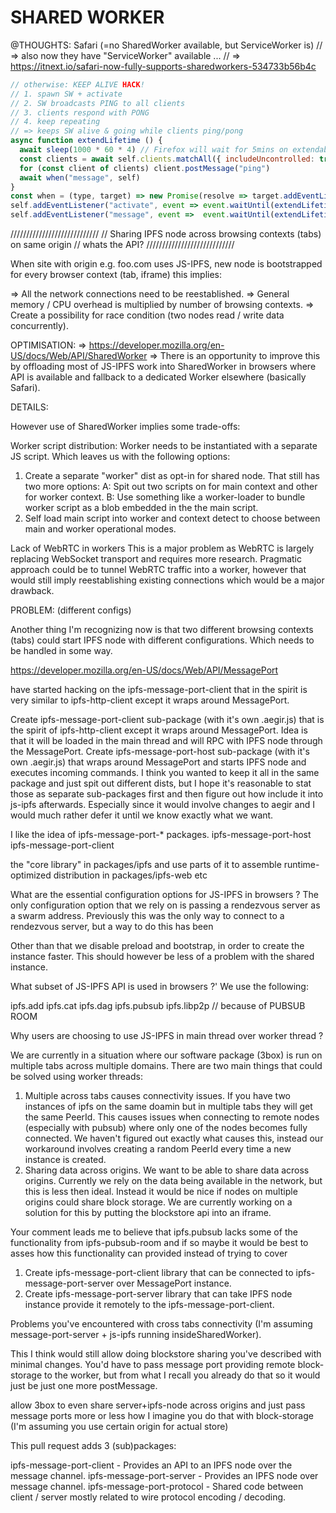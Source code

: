 

# SHARED WORKER
@THOUGHTS: Safari (=no SharedWorker available, but ServiceWorker is)
// => also now they have "ServiceWorker" available ...
// => https://itnext.io/safari-now-fully-supports-sharedworkers-534733b56b4c
```js
// otherwise: KEEP ALIVE HACK!
// 1. spawn SW + activate
// 2. SW broadcasts PING to all clients
// 3. clients respond with PONG
// 4. keep repeating
// => keeps SW alive & going while clients ping/pong
async function extendLifetime () {
  await sleep(1000 * 60 * 4) // Firefox will wait for 5mins on extendable event than abort.
  const clients = await self.clients.matchAll({ includeUncontrolled: true })
  for (const client of clients) client.postMessage("ping")
  await when("message", self)
}
const when = (type, target) => new Promise(resolve => target.addEventListener(type, resolve, {once:true}))
self.addEventListener("activate", event => event.waitUntil(extendLifetime()))
self.addEventListener("message", event =>  event.waitUntil(extendLifetime()))
```

////////////////////////////
// Sharing IPFS node across browsing contexts (tabs) on same origin
// whats the API?
////////////////////////////

When site with origin e.g. foo.com uses JS-IPFS, new node is bootstrapped for every browser context (tab, iframe) this implies:

=> All the network connections need to be reestablished.
=> General memory / CPU overhead is multiplied by number of browsing contexts.
=> Create a possibility for race condition (two nodes read / write data concurrently).

OPTIMISATION:
=> https://developer.mozilla.org/en-US/docs/Web/API/SharedWorker
=> There is an opportunity to improve this by offloading most of JS-IPFS work into SharedWorker in browsers where API is available and fallback to a dedicated Worker elsewhere (basically Safari).











DETAILS:


However use of SharedWorker implies some trade-offs:


Worker script distribution:
Worker needs to be instantiated with a separate JS script. Which leaves us with the following options:

1. Create a separate "worker" dist as opt-in for shared node. That still has two more options:
  A: Spit out two scripts on for main context and other for worker context.
  B: Use something like a worker-loader to bundle worker script as a blob embedded in the the main script.
2. Self load main script into worker and context detect to choose between main and worker operational modes.


Lack of WebRTC in workers
This is a major problem as WebRTC is largely replacing WebSocket transport and requires more research.
Pragmatic approach could be to tunnel WebRTC traffic into a worker, however that would still imply reestablishing existing connections which would be a major drawback.

PROBLEM: (different configs)

Another thing I'm recognizing now is that two different browsing contexts (tabs) could start IPFS node with different configurations. Which needs to be handled in some way.


https://developer.mozilla.org/en-US/docs/Web/API/MessagePort

 have started hacking on the ipfs-message-port-client that in the spirit is very similar to ipfs-http-client except it wraps around MessagePort.


Create ipfs-message-port-client sub-package (with it's own .aegir.js) that is the spirit of ipfs-http-client except it wraps around MessagePort. Idea is that it will be loaded in the main thread and will RPC with IPFS node through the MessagePort.
Create ipfs-message-port-host sub-package (with it's own .aegir.js) that wraps around MessagePort and starts IPFS node and executes incoming commands.
I think you wanted to keep it all in the same package and just spit out different dists, but I hope it's reasonable to stat those as separate sub-packages first and then figure out how include it into js-ipfs afterwards. Especially since it would involve changes to aegir and I would much rather defer it until we know exactly what we want.


I like the idea of ipfs-message-port-* packages.
ipfs-message-port-host
ipfs-message-port-client

the "core library" in packages/ipfs and use parts of it to assemble runtime-optimized distribution in packages/ipfs-web etc




What are the essential configuration options for JS-IPFS in browsers ?
The only configuration option that we rely on is passing a rendezvous server as a swarm address. Previously this was the only way to connect to a rendezvous server, but a way to do this has been


Other than that we disable preload and bootstrap, in order to create the instance faster. This should however be less of a problem with the shared instance.


What subset of JS-IPFS API is used in browsers ?'
We use the following:

ipfs.add
ipfs.cat
ipfs.dag
ipfs.pubsub
ipfs.libp2p // because of PUBSUB ROOM








Why users are choosing to use JS-IPFS in main thread over worker thread ?

We are currently in a situation where our software package (3box) is run on multiple tabs across multiple domains. There are two main things that could be solved using worker threads:

1. Multiple across tabs causes connectivity issues.
If you have two instances of ipfs on the same doamin but in multiple tabs they will get the same PeerId. This causes issues when connecting to remote nodes (especially with pubsub) where only one of the nodes becomes fully connected. We haven't figured out exactly what causes this, instead our workaround involves creating a random PeerId every time a new instance is created.
2. Sharing data across origins.
We want to be able to share data across origins. Currently we rely on the data being available in the network, but this is less then ideal. Instead it would be nice if nodes on multiple origins could share block storage. We are currently working on a solution for this by putting the blockstore api into an iframe.


Your comment leads me to believe that ipfs.pubsub lacks some of the functionality from ipfs-pubsub-room and if so maybe it would be best to asses how this functionality can provided instead of trying to cover


1. Create ipfs-message-port-client library that can be connected to ipfs-message-port-server over MessagePort instance.
2. Create ipfs-message-port-server library that can take IPFS node instance provide it remotely to the ipfs-message-port-client.


Problems you've encountered with cross tabs connectivity (I'm assuming message-port-server + js-ipfs running insideSharedWorker).

This I think would still allow doing blockstore sharing you've described with minimal changes. You'd have to pass message port providing remote block-storage to the worker, but from what I recall you already do that so it would just be just one more postMessage.

allow 3box to even share server+ipfs-node across origins and just pass message ports more or less how I imagine you do that with block-storage (I'm assuming you use certain origin for actual store)




This pull request adds 3 (sub)packages:

ipfs-message-port-client - Provides an API to an IPFS node over the message channel.
ipfs-message-port-server - Provides an IPFS node over message channel.
ipfs-message-port-protocol - Shared code between client / server mostly related to wire protocol encoding / decoding.




